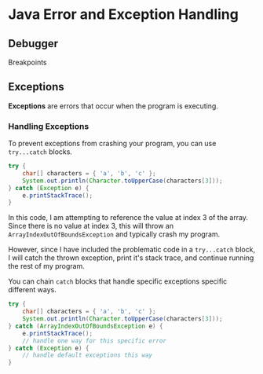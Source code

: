 # Java Error and Exception Handling

## Debugger

Breakpoints

## Exceptions

**Exceptions** are errors that occur when the program is executing.

### Handling Exceptions

To prevent exceptions from crashing your program, you can use `try...catch` blocks.

```java
try {
    char[] characters = { 'a', 'b', 'c' };
    System.out.println(Character.toUpperCase(characters[3]));
} catch (Exception e) {
    e.printStackTrace();
}
```

In this code, I am attempting to reference the value at index 3 of the array. Since there is no value at index 3, this will throw an `ArrayIndexOutOfBoundsException` and typically crash my program.

However, since I have included the problematic code in a `try...catch` block, I will catch the thrown exception, print it's stack trace, and continue running the rest of my program.

You can chain `catch` blocks that handle specific exceptions specific different ways.

```java
try {
    char[] characters = { 'a', 'b', 'c' };
    System.out.println(Character.toUpperCase(characters[3]));
} catch (ArrayIndexOutOfBoundsException e) {
    e.printStackTrace();
    // handle one way for this specific error
} catch (Exception e) {
    // handle default exceptions this way
}
```

